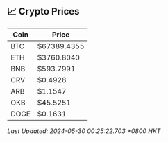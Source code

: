 ## 📈 Crypto Prices

| Coin | Price |
| ---- | ----- |
| BTC | $67389.4355 |
| ETH | $3760.8040 |
| BNB | $593.7991 |
| CRV | $0.4928 |
| ARB | $1.1547 |
| OKB | $45.5251 |
| DOGE | $0.1631 |

_Last Updated: 2024-05-30 00:25:22.703 +0800 HKT_